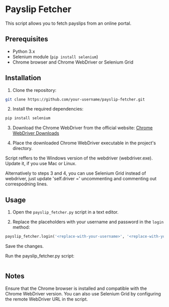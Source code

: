# Payslip Fetcher

This script allows you to fetch payslips from an online portal. 

## Prerequisites

- Python 3.x
- Selenium module (`pip install selenium`)
- Chrome browser and Chrome WebDriver or Selenium Grid

## Installation

1. Clone the repository:

```bash
git clone https://github.com/your-username/payslip-fetcher.git
```


2. Install the required dependencies:
```bash
pip install selenium
```

3. Download the Chrome WebDriver from the official website: [Chrome WebDriver Downloads](https://sites.google.com/chromium.org/driver/downloads?authuser=0)

4. Place the downloaded Chrome WebDriver executable in the project's directory.

Script reffers to the Windows version of the webdriver (webdriver.exe). Update it, if you use Mac or Linux.

Alternatively to steps 3 and 4, you can use Selenium Grid instead of webdriver, just update 'self.driver =' uncommenting and commenting out correspodning lines.

## Usage

1. Open the `payslip_fetcher.py` script in a text editor.

2. Replace the placeholders with your username and password in the `login` method:

```python
payslip_fetcher.login('<replace-with-your-username>', '<replace-with-your-password>')
```

Save the changes.

Run the payslip_fetcher.py script:
```python python payslip_fetcher.py
```
## Notes
Ensure that the Chrome browser is installed and compatible with the Chrome WebDriver version.
You can also use Selenium Grid by configuring the remote WebDriver URL in the script.

